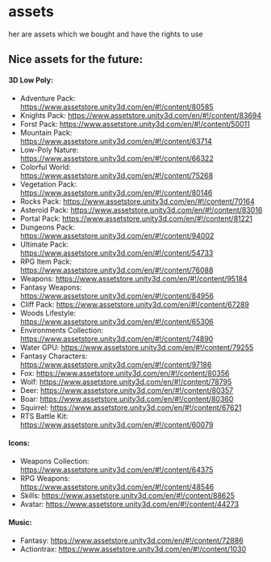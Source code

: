 # assets

her are assets which we bought and have the rights to use




## Nice assets for the future:
#### 3D Low Poly: 
- Adventure Pack: https://www.assetstore.unity3d.com/en/#!/content/80585
- Knights Pack: https://www.assetstore.unity3d.com/en/#!/content/83694
- Forst Pack: https://www.assetstore.unity3d.com/en/#!/content/50011
- Mountain Pack: https://www.assetstore.unity3d.com/en/#!/content/63714
- Low-Poly Nature: https://www.assetstore.unity3d.com/en/#!/content/66322
- Colorful World: https://www.assetstore.unity3d.com/en/#!/content/75268
- Vegetation Pack: https://www.assetstore.unity3d.com/en/#!/content/80146
- Rocks Pack: https://www.assetstore.unity3d.com/en/#!/content/70164
- Asteroid Pack: https://www.assetstore.unity3d.com/en/#!/content/83016
- Portal Pack: https://www.assetstore.unity3d.com/en/#!/content/81221
- Dungeons Pack: https://www.assetstore.unity3d.com/en/#!/content/94002
- Ultimate Pack: https://www.assetstore.unity3d.com/en/#!/content/54733
- RPG Item Pack: https://www.assetstore.unity3d.com/en/#!/content/76088
- Weapons: https://www.assetstore.unity3d.com/en/#!/content/95184
- Fantasy Weapons: https://www.assetstore.unity3d.com/en/#!/content/84956
- Cliff Pack: https://www.assetstore.unity3d.com/en/#!/content/67289
- Woods Lifestyle: https://www.assetstore.unity3d.com/en/#!/content/65306
- Environments Collection: https://www.assetstore.unity3d.com/en/#!/content/74890
- Water GPU: https://www.assetstore.unity3d.com/en/#!/content/79255
- Fantasy Characters: https://www.assetstore.unity3d.com/en/#!/content/97186
- Fox: https://www.assetstore.unity3d.com/en/#!/content/80356
- Wolf: https://www.assetstore.unity3d.com/en/#!/content/78795
- Deer: https://www.assetstore.unity3d.com/en/#!/content/80357
- Boar: https://www.assetstore.unity3d.com/en/#!/content/80360
- Squirrel: https://www.assetstore.unity3d.com/en/#!/content/67621
- RTS Battle Kit: https://www.assetstore.unity3d.com/en/#!/content/60079

#### Icons:
- Weapons Collection: https://www.assetstore.unity3d.com/en/#!/content/64375
- RPG Weapons: https://www.assetstore.unity3d.com/en/#!/content/48546
- Skills: https://www.assetstore.unity3d.com/en/#!/content/88625
- Avatar: https://www.assetstore.unity3d.com/en/#!/content/44273

#### Music:
- Fantasy: https://www.assetstore.unity3d.com/en/#!/content/72886
- Actiontrax: https://www.assetstore.unity3d.com/en/#!/content/1030
